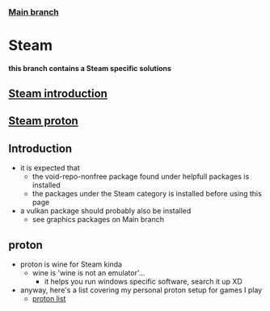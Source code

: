 ### [Main branch](https://github.com/P-OEM/P-OEM-s-void-setup)

# Steam
#### this branch contains a Steam specific solutions

## [Steam introduction](#introduction)
## [Steam proton](#proton)

## Introduction
* it is expected that
    * the void-repo-nonfree package found under helpfull packages is installed
    * the packages under the Steam category is installed before using this page
* a vulkan package should probably also be installed
    * see graphics packages on Main branch

## proton
* proton is wine for Steam kinda
    * wine is 'wine is not an emulator'...
        * it helps you run windows specific software, search it up XD
* anyway, here's a list covering my personal proton setup for games I play
    * [proton list](https://github.com/P-OEM/P-OEM-s-void-setup/tree/proton)

